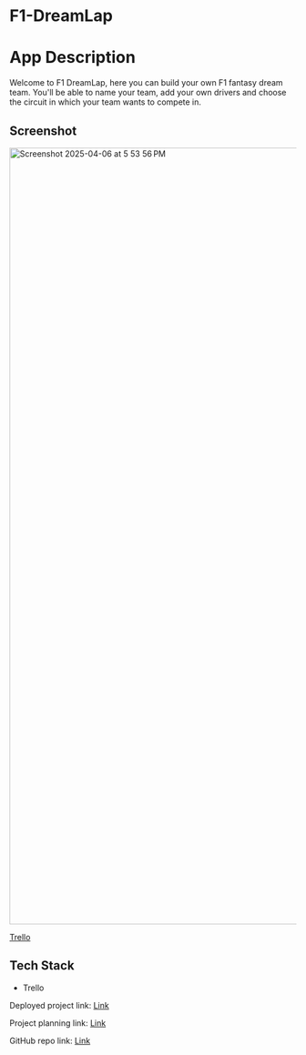 # F1-DreamLap

# App Description
Welcome to F1 DreamLap, here you can build your own F1 fantasy dream team. You'll be able to name your team, add your own drivers and choose the circuit in which your team wants to compete in.

## Screenshot
<img width="1365" alt="Screenshot 2025-04-06 at 5 53 56 PM" src="https://github.com/user-attachments/assets/6abb84f9-391b-4956-8ab4-739304441200" />

[Trello](https://trello.com/b/2J67dm3e/driver-card-management)




## Tech Stack
- Trello




Deployed project link: [Link](https://f1-dreamlap-production.up.railway.app)

Project planning link: [Link](https://github.com/origamist3ve/F1-DreamLap/blob/main/Project%20Proposal.md)

GitHub repo link: [Link](https://github.com/origamist3ve/F1-DreamLap)
